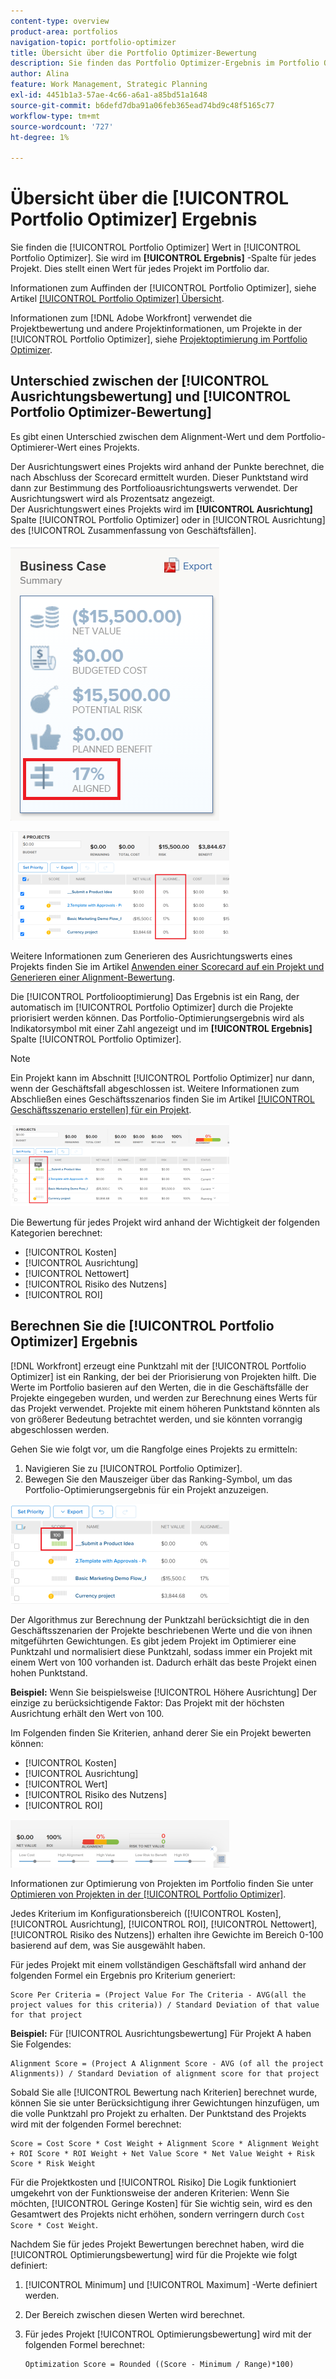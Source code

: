 ```yaml
---
content-type: overview
product-area: portfolios
navigation-topic: portfolio-optimizer
title: Übersicht über die Portfolio Optimizer-Bewertung
description: Sie finden das Portfolio Optimizer-Ergebnis im Portfolio Optimizer. Sie wird im [!UICONTROL Ergebnis] -Spalte für jedes Projekt. Dies stellt einen Wert für jedes Projekt im Portfolio dar.
author: Alina
feature: Work Management, Strategic Planning
exl-id: 4451b1a3-57ae-4c66-a6a1-a85bd51a1648
source-git-commit: b6defd7dba91a06feb365ead74bd9c48f5165c77
workflow-type: tm+mt
source-wordcount: '727'
ht-degree: 1%

---
```


# Übersicht über die [!UICONTROL Portfolio Optimizer] Ergebnis

Sie finden die [!UICONTROL Portfolio Optimizer] Wert in [!UICONTROL Portfolio Optimizer]. Sie wird im **[!UICONTROL Ergebnis]** -Spalte für jedes Projekt. Dies stellt einen Wert für jedes Projekt im Portfolio dar.

Informationen zum Auffinden der [!UICONTROL Portfolio Optimizer], siehe Artikel [[!UICONTROL Portfolio Optimizer] Übersicht](../../../manage-work/portfolios/portfolio-optimizer/portfolio-optimizer-overview.md).

Informationen zum [!DNL Adobe Workfront] verwendet die Projektbewertung und andere Projektinformationen, um Projekte in der [!UICONTROL Portfolio Optimizer], siehe [Projektoptimierung im Portfolio Optimizer](../../../manage-work/portfolios/portfolio-optimizer/optimize-projects-in-portfolio-optimizer.md).

## Unterschied zwischen der [!UICONTROL Ausrichtungsbewertung] und [!UICONTROL Portfolio Optimizer-Bewertung]

Es gibt einen Unterschied zwischen dem Alignment-Wert und dem Portfolio-Optimierer-Wert eines Projekts.

Der Ausrichtungswert eines Projekts wird anhand der Punkte berechnet, die nach Abschluss der Scorecard ermittelt wurden. Dieser Punktstand wird dann zur Bestimmung des Portfolioausrichtungswerts verwendet. Der Ausrichtungswert wird als Prozentsatz angezeigt.\
Der Ausrichtungswert eines Projekts wird im **[!UICONTROL Ausrichtung]** Spalte [!UICONTROL Portfolio Optimizer] oder in [!UICONTROL Ausrichtung] des [!UICONTROL Zusammenfassung von Geschäftsfällen].

![](assets/business-case-summary-aligned-field-highlighted.png)

![](assets/project-alignment-score-portfolio-optimizer-highlighted-350x174.png)

Weitere Informationen zum Generieren des Ausrichtungswerts eines Projekts finden Sie im Artikel [Anwenden einer Scorecard auf ein Projekt und Generieren einer Alignment-Bewertung](../../../manage-work/projects/define-a-business-case/apply-scorecard-to-project-to-generate-alignment-score.md).

Die [!UICONTROL Portfoliooptimierung] Das Ergebnis ist ein Rang, der automatisch im [!UICONTROL Portfolio Optimizer] durch die Projekte priorisiert werden können. Das Portfolio-Optimierungsergebnis wird als Indikatorsymbol mit einer Zahl angezeigt und im **[!UICONTROL Ergebnis]** Spalte [!UICONTROL Portfolio Optimizer].

>[!NOTE]
>
>Ein Projekt kann im Abschnitt [!UICONTROL Portfolio Optimizer] nur dann, wenn der Geschäftsfall abgeschlossen ist. Weitere Informationen zum Abschließen eines Geschäftsszenarios finden Sie im Artikel [[!UICONTROL Geschäftsszenario erstellen] für ein Projekt](../../../manage-work/projects/define-a-business-case/create-business-case.md).

![](assets/portfolio-optimizer-project-score-highlighted-350x132.png)

Die Bewertung für jedes Projekt wird anhand der Wichtigkeit der folgenden Kategorien berechnet:

* [!UICONTROL Kosten]
* [!UICONTROL Ausrichtung]
* [!UICONTROL Nettowert]
* [!UICONTROL Risiko des Nutzens]
* [!UICONTROL ROI]

## Berechnen Sie die [!UICONTROL Portfolio Optimizer] Ergebnis

<!--
<p data-mc-conditions="QuicksilverOrClassic.Draft mode">(NOTE: This was edited based on this issue, per Anna: https://hub.workfront.com/issue/603d0c58000095ea0bc00ce5e2110693/overview)</p>
-->

[!DNL Workfront] erzeugt eine Punktzahl mit der [!UICONTROL Portfolio Optimizer] ist ein Ranking, der bei der Priorisierung von Projekten hilft. Die Werte im Portfolio basieren auf den Werten, die in die Geschäftsfälle der Projekte eingegeben wurden, und werden zur Berechnung eines Werts für das Projekt verwendet. Projekte mit einem höheren Punktstand könnten als von größerer Bedeutung betrachtet werden, und sie könnten vorrangig abgeschlossen werden.

Gehen Sie wie folgt vor, um die Rangfolge eines Projekts zu ermitteln:

1. Navigieren Sie zu [!UICONTROL Portfolio Optimizer].
1. Bewegen Sie den Mauszeiger über das Ranking-Symbol, um das Portfolio-Optimierungsergebnis für ein Projekt anzuzeigen.

![ranking_icon_in_portfolio_optimizer_new.png](assets/ranking-icon-in-portfolio-optimizer-new-350x160.png)

Der Algorithmus zur Berechnung der Punktzahl berücksichtigt die in den Geschäftsszenarien der Projekte beschriebenen Werte und die von ihnen mitgeführten Gewichtungen. Es gibt jedem Projekt im Optimierer eine Punktzahl und normalisiert diese Punktzahl, sodass immer ein Projekt mit einem Wert von 100 vorhanden ist. Dadurch erhält das beste Projekt einen hohen Punktstand.

**Beispiel:** Wenn Sie beispielsweise [!UICONTROL Höhere Ausrichtung] Der einzige zu berücksichtigende Faktor: Das Projekt mit der höchsten Ausrichtung erhält den Wert von 100.

Im Folgenden finden Sie Kriterien, anhand derer Sie ein Projekt bewerten können:

* [!UICONTROL Kosten]
* [!UICONTROL Ausrichtung]
* [!UICONTROL Wert]
* [!UICONTROL Risiko des Nutzens]
* [!UICONTROL ROI]

![](assets/optimizer-sliding-value-options-350x77.png)

Informationen zur Optimierung von Projekten im Portfolio finden Sie unter [Optimieren von Projekten in der [!UICONTROL Portfolio Optimizer]](../../../manage-work/portfolios/portfolio-optimizer/optimize-projects-in-portfolio-optimizer.md).

Jedes Kriterium im Konfigurationsbereich ([!UICONTROL Kosten], [!UICONTROL Ausrichtung], [!UICONTROL ROI], [!UICONTROL Nettowert], [!UICONTROL Risiko des Nutzens]) erhalten ihre Gewichte im Bereich 0-100 basierend auf dem, was Sie ausgewählt haben.

Für jedes Projekt mit einem vollständigen Geschäftsfall wird anhand der folgenden Formel ein Ergebnis pro Kriterium generiert:

```
Score Per Criteria = (Project Value For The Criteria - AVG(all the project values for this criteria)) / Standard Deviation of that value for that project
```

**Beispiel:** Für [!UICONTROL Ausrichtungsbewertung] Für Projekt A haben Sie Folgendes:

```
Alignment Score = (Project A Alignment Score - AVG (of all the project Alignments)) / Standard Deviation of alignment score for that project
```

Sobald Sie alle [!UICONTROL Bewertung nach Kriterien] berechnet wurde, können Sie sie unter Berücksichtigung ihrer Gewichtungen hinzufügen, um die volle Punktzahl pro Projekt zu erhalten. Der Punktstand des Projekts wird mit der folgenden Formel berechnet:

```
Score = Cost Score * Cost Weight + Alignment Score * Alignment Weight + ROI Score * ROI Weight + Net Value Score * Net Value Weight + Risk Score * Risk Weight
```

Für die Projektkosten und [!UICONTROL Risiko] Die Logik funktioniert umgekehrt von der Funktionsweise der anderen Kriterien: Wenn Sie möchten, [!UICONTROL Geringe Kosten] für Sie wichtig sein, wird es den Gesamtwert des Projekts nicht erhöhen, sondern verringern durch `Cost Score * Cost Weight`.

Nachdem Sie für jedes Projekt Bewertungen berechnet haben, wird die [!UICONTROL Optimierungsbewertung] wird für die Projekte wie folgt definiert:

1. [!UICONTROL Minimum] und [!UICONTROL Maximum] -Werte definiert werden.
1. Der Bereich zwischen diesen Werten wird berechnet.
1. Für jedes Projekt [!UICONTROL Optimierungsbewertung] wird mit der folgenden Formel berechnet:

   ```
   Optimization Score = Rounded ((Score - Minimum / Range)*100)
   ```
